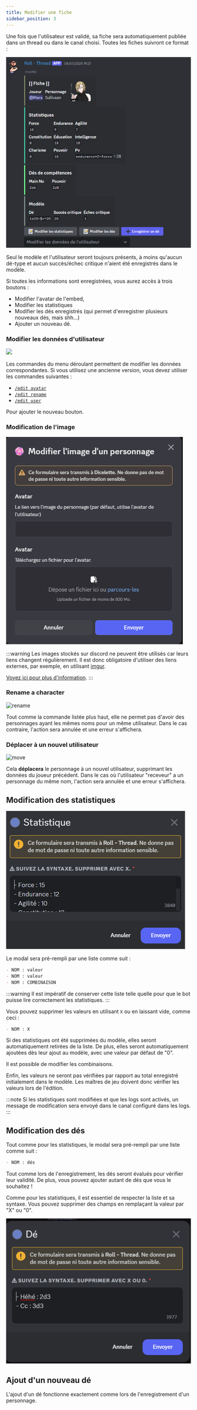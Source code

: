 ```yaml
---
title: Modifier une fiche
sidebar_position: 3
---
```

Une fois que l'utilisateur est validé, sa fiche sera automatiquement publiée dans un thread ou dans le canal choisi. Toutes les fiches suivront ce format :

![user embed](/assets/edit/user_embed.png)

Seul le modèle et l'utilisateur seront toujours présents, à moins qu'aucun dé-type et aucun succès/échec critique n'aient été enregistrés dans le modèle.

Si toutes les informations sont enregistrées, vous aurez accès à trois boutons :
- Modifier l'avatar de l'embed,
- Modifier les statistiques
- Modifier les dés enregistrés (qui permet d'enregistrer plusieurs nouveaux dés, mais shh...)
- Ajouter un nouveau dé.

### Modifier les données d'utilisateur

![](/assets/edit/french/user.png)

Les commandes du menu déroulant permettent de modifier les données correspondantes.
Si vous utilisez une ancienne version, vous devez utiliser les commandes suivantes :
- [`/edit avatar`](../Usage/model.mdx#edit-avatar-edit_avatar)
- [`/edit rename`](../Usage/model.mdx#renommer)
- [`/edit user`](../Usage/model.mdx#utilisateur)

Pour ajouter le nouveau bouton.

### Modification de l'image

![edit image](/assets/edit/image.png)

:::warning
Les images stockés sur discord ne peuvent être utilisés car leurs liens changent régulièrement. Il est donc obligatoire d'utiliser des liens externes, par exemple, en utilisant [imgur](https://imgur.com/).

[Voyez ici pour plus d'information](https://kulturegeek.fr/news-298973/discord-passe-liens-temporaires-lhebergement-fichiers).
:::

### Rename a character
![rename](/assets/edit/french/rename.png)

Tout comme la commande listée plus haut, elle ne permet pas d'avoir des personnages ayant les mêmes noms pour un même utilisateur. Dans le cas contraire, l'action sera annulée et une erreur s'affichera.

### Déplacer à un nouvel utilisateur
![move](/assets/edit/french/move.png)

Cela **déplacera** le personnage à un nouvel utilisateur, supprimant les données du joueur précédent. 
Dans le cas où l'utilisateur "receveur" a un personnage du même nom, l'action sera annulée et une erreur s'affichera.

## Modification des statistiques

![edit stats](/assets/edit/stats.png)

Le modal sera pré-rempli par une liste comme suit :
```md
- NOM : valeur
- NOM : valeur
- NOM : COMBINAISON
```

:::warning
Il est impératif de conserver cette liste telle quelle pour que le bot puisse lire correctement les statistiques.
:::

Vous pouvez supprimer les valeurs en utilisant `X` ou en laissant vide, comme ceci :
```md
- NOM : X
```

Si des statistiques ont été supprimées du modèle, elles seront automatiquement retirées de la liste. De plus, elles seront automatiquement ajoutées dès leur ajout au modèle, avec une valeur par défaut de "0".

Il est possible de modifier les combinaisons.

Enfin, les valeurs ne seront pas vérifiées par rapport au total enregistré initialement dans le modèle. Les maîtres de jeu doivent donc vérifier les valeurs lors de l'édition.

:::note
Si les statistiques sont modifiées et que les logs sont activés, un message de modification sera envoyé dans le canal configuré dans les logs.
:::

## Modification des dés

Tout comme pour les statistiques, le modal sera pré-rempli par une liste comme suit :
```md
- NOM : dés
```

Tout comme lors de l'enregistrement, les dés seront évalués pour vérifier leur validité. De plus, vous pouvez ajouter autant de dés que vous le souhaitez !

Comme pour les statistiques, il est essentiel de respecter la liste et sa syntaxe. Vous pouvez supprimer des champs en remplaçant la valeur par "X" ou "0".

![edit dice](/assets/edit/dice.png)

## Ajout d'un nouveau dé

L'ajout d'un dé fonctionne exactement comme lors de l'enregistrement d'un personnage.
